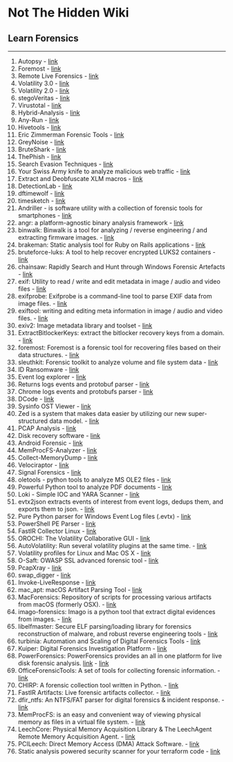 # Not The Hidden Wiki

## Learn Forensics
-----

1. Autopsy - [link](https://www.autopsy.com/)
2. Foremost - [link](https://www.kali.org/tools/foremost/)
3. Remote Live Forensics - [link](https://github.com/google/grr)
4. Volatility 3.0 - [link](https://github.com/volatilityfoundation/volatility3)
5. Volatility 2.0 - [link](https://github.com/volatilityfoundation/volatility)
6. stegoVeritas - [link](https://github.com/bannsec/stegoVeritas)
7. Virustotal - [link](https://www.virustotal.com/gui/home)
8. Hybrid-Analysis - [link](https://www.hybrid-analysis.com/)
9. Any-Run - [link](https://app.any.run/)
10. Hivetools - [link](https://github.com/p0dalirius/hivetools)
11. Eric Zimmerman Forensic Tools - [link](https://ericzimmerman.github.io/#!index.md)
12. GreyNoise - [link](https://viz.greynoise.io/)
13. BruteShark - [link](https://github.com/odedshimon/BruteShark)
14. ThePhish - [link](https://github.com/emalderson/ThePhish)
15. Search Evasion Techniques - [link](https://unprotect.it/)
16. Your Swiss Army knife to analyze malicious web traffic - [link](https://github.com/malwareinfosec/EKFiddle)
17. Extract and Deobfuscate XLM macros - [link](https://github.com/DissectMalware/XLMMacroDeobfuscator)
18. DetectionLab - [link](https://github.com/clong/DetectionLab)
19. dftimewolf - [link](https://github.com/log2timeline/dftimewolf)
20. timesketch - [link](https://github.com/google/timesketch)
21. Andriller - is software utility with a collection of forensic tools for smartphones - [link](https://github.com/den4uk/andriller)
22. angr: a platform-agnostic binary analysis framework - [link](https://github.com/angr/angr)
23. binwalk: Binwalk is a tool for analyzing / reverse engineering / and extracting firmware images. - [link](https://github.com/ReFirmLabs/binwalk)
24. brakeman: Static analysis tool for Ruby on Rails applications - [link](https://github.com/presidentbeef/brakeman)
25. bruteforce-luks: A tool to help recover encrypted LUKS2 containers - [link](https://github.com/glv2/bruteforce-luks)
26. chainsaw: Rapidly Search and Hunt through Windows Forensic Artefacts - [link](https://github.com/WithSecureLabs/chainsaw)
27. exif: Utility to read / write and edit metadata in image / audio and video files - [link](https://exiftool.org/)
28. exifprobe: Exifprobe is a command-line tool to parse EXIF data from image files. - [link](https://github.com/hfiguiere/exifprobe)
29. exiftool: writing and editing meta information in image / audio and video files. - [link](https://github.com/exiftool/exiftool)
30. exiv2: Image metadata library and toolset - [link](https://github.com/Exiv2/exiv2)
31. ExtractBitlockerKeys: extract the bitlocker recovery keys from a domain. - [link](https://github.com/p0dalirius/ExtractBitlockerKeys)
32. foremost: Foremost is a forensic tool for recovering files based on their data structures. - [link](https://doc.ubuntu-fr.org/foremost)
33. sleuthkit: Forensic toolkit to analyze volume and file system data - [link](https://github.com/sleuthkit/sleuthkit)
34. ID Ransomware - [link](https://id-ransomware.malwarehunterteam.com/index.php)
35. Event log explorer - [link](https://eventlogxp.com/)
36. Returns logs events and protobuf parser - [link](https://github.com/abrignoni/RLEAPP)
37. Chrome logs events and protobufs parser - [link](https://github.com/markmckinnon/cLeapp)
38. DCode - [link](https://www.digital-detective.net/dcode/)
39. Sysinfo OST Viewer - [link](https://www.sysinfotools.com/recovery/ost-file-viewer.php)
40. Zed is a system that makes data easier by utilizing our new super-structured data model. - [link](https://www.brimdata.io/)
41. PCAP Analysis - [link](https://apackets.com/)
42. Disk recovery software - [link](https://www.r-studio.com/)
43. Android Forensic - [link](https://github.com/RealityNet/Android-Forensics-References)
44. MemProcFS-Analyzer - [link](https://github.com/evild3ad/MemProcFS-Analyzer)
45. Collect-MemoryDump - [link](https://github.com/evild3ad/Collect-MemoryDump)
46. Velociraptor - [link](https://github.com/Velocidex/velociraptor)
47. Signal Forensics - [link](https://github.com/AvillaDaniel/Signal-Forensics)
48. oletools - python tools to analyze MS OLE2 files - [link](https://github.com/decalage2/oletools)
49. Powerful Python tool to analyze PDF documents - [link](https://github.com/jesparza/peepdf)
50. Loki - Simple IOC and YARA Scanner - [link](https://github.com/Neo23x0/Loki)
51. evtx2json extracts events of interest from event logs, dedups them, and exports them to json. - [link](https://github.com/Silv3rHorn/evtx2json)
52. Pure Python parser for Windows Event Log files (.evtx) - [link](https://github.com/williballenthin/python-evtx)
53. PowerShell PE Parser - [link](https://github.com/jsecurity101/PowerParse)
54. FastIR Collector Linux - [link](https://github.com/SekoiaLab/Fastir_Collector_Linux)
55. OROCHI: The Volatility Collaborative GUI - [link](https://github.com/LDO-CERT/orochi)
56. AutoVolatility: Run several volatility plugins at the same time. - [link](https://github.com/carlospolop/autoVolatility)
57. Volatility profiles for Linux and Mac OS X - [link](https://github.com/volatilityfoundation/profiles)
58. O-Saft: OWASP SSL advanced forensic tool - [link](https://github.com/OWASP/O-Saft)
59. PcapXray - [link](https://github.com/Srinivas11789/PcapXray)
60. swap_digger - [link](https://github.com/sevagas/swap_digger)
61. Invoke-LiveResponse - [link](https://github.com/mgreen27/Powershell-IR)
62. mac_apt: macOS Artifact Parsing Tool - [link](https://github.com/ydkhatri/mac_apt/)
63. MacForensics: Repository of scripts for processing various artifacts from macOS (formerly OSX). - [link](https://github.com/ydkhatri/MacForensics)
64. imago-forensics: Imago is a python tool that extract digital evidences from images. - [link](https://github.com/redaelli/imago-forensics)
65. libelfmaster: Secure ELF parsing/loading library for forensics reconstruction of malware, and robust reverse engineering tools - [link](https://github.com/elfmaster/libelfmaster)
66. turbinia: Automation and Scaling of Digital Forensics Tools - [link](https://github.com/google/turbinia)
67. Kuiper: Digital Forensics Investigation Platform - [link](https://github.com/DFIRKuiper/Kuiper)
68. PowerForensics: PowerForensics provides an all in one platform for live disk forensic analysis. [link](https://www.powershellgallery.com/packages/PowerForensics/1.1.1) - [link](https://github.com/Invoke-IR/PowerForensics)
69. OfficeForensicTools: A set of tools for collecting forensic information. - [link](https://github.com/DissectMalware/OfficeForensicTools)
70. CHIRP: A forensic collection tool written in Python. - [link](https://github.com/cisagov/CHIRP)
71. FastIR Artifacts: Live forensic artifacts collector. - [link](https://github.com/SekoiaLab/fastir_artifacts)
72. dfir_ntfs: An NTFS/FAT parser for digital forensics & incident response. - [link](https://github.com/msuhanov/dfir_ntfs)
73. MemProcFS: is an easy and convenient way of viewing physical memory as files in a virtual file system. - [link](https://github.com/ufrisk/MemProcFS)
74. LeechCore: Physical Memory Acquisition Library & The LeechAgent Remote Memory Acquisition Agent. - [link](https://github.com/ufrisk/LeechCore)
75. PCILeech: Direct Memory Access (DMA) Attack Software. - [link](https://github.com/ufrisk/pcileech)
76. Static analysis powered security scanner for your terraform code - [link](https://github.com/liamg/tfsec)